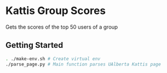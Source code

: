 # Kattis Group Scores

Gets the scores of the top 50 users of a group

## Getting Started

```bash
. ./make-env.sh # Create virtual env
./parse_page.py # Main function parses UAlberta Kattis page
```
